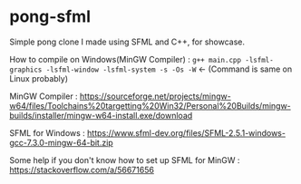# pong-sfml

Simple pong clone I made using SFML and C++, for showcase.

How to compile on Windows(MinGW Compiler) : ```g++ main.cpp -lsfml-graphics -lsfml-window -lsfml-system -s -Os -W``` <- (Command is same on Linux probably)

MinGW Compiler : https://sourceforge.net/projects/mingw-w64/files/Toolchains%20targetting%20Win32/Personal%20Builds/mingw-builds/installer/mingw-w64-install.exe/download

SFML for Windows : https://www.sfml-dev.org/files/SFML-2.5.1-windows-gcc-7.3.0-mingw-64-bit.zip

Some help if you don't know how to set up SFML for MinGW : https://stackoverflow.com/a/56671656
